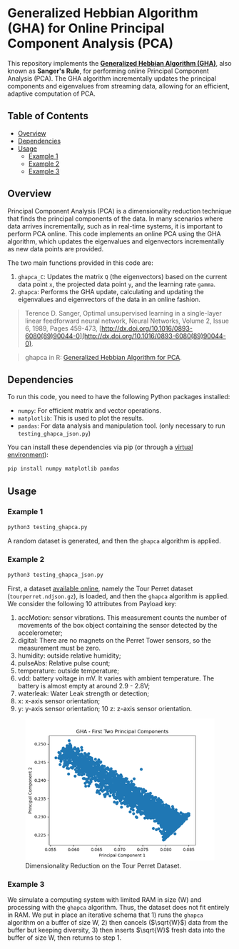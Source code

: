# Generalized Hebbian Algorithm (GHA) for Online Principal Component Analysis (PCA)

This repository implements the **[Generalized Hebbian Algorithm (GHA)](https://en.wikipedia.org/wiki/Generalized_Hebbian_algorithm)**, also known as **Sanger's Rule**, for performing online Principal Component Analysis (PCA). The GHA algorithm incrementally updates the principal components and eigenvalues from streaming data, allowing for an efficient, adaptive computation of PCA.

## Table of Contents
- [Overview](#overview)
- [Dependencies](#dependencies)
- [Usage](#usage)
  - [Example 1](#example-1)
  - [Example 2](#example-2)
  - [Example 3](#example-3)

## Overview

Principal Component Analysis (PCA) is a dimensionality reduction technique that finds the principal components of the data. In many scenarios where data arrives incrementally, such as in real-time systems, it is important to perform PCA online. This code implements an online PCA using the GHA algorithm, which updates the eigenvalues and eigenvectors incrementally as new data points are provided.

The two main functions provided in this code are:
1. `ghapca_C`: Updates the matrix `Q` (the eigenvectors) based on the current data point `x`, the projected data point `y`, and the learning rate `gamma`.
2. `ghapca`: Performs the GHA update, calculating and updating the eigenvalues and eigenvectors of the data in an online fashion.

> Terence D. Sanger, Optimal unsupervised learning in a single-layer linear feedforward neural network, Neural Networks, Volume 2, Issue 6, 1989, Pages 459-473, [http://dx.doi.org/10.1016/0893-6080(89)90044-0](http://dx.doi.org/10.1016/0893-6080(89)90044-0).

> ghapca in R: [Generalized Hebbian Algorithm for PCA](https://www.rdocumentation.org/packages/onlinePCA/versions/1.3.2/topics/ghapca).

## Dependencies

To run this code, you need to have the following Python packages installed:

- `numpy`: For efficient matrix and vector operations.
- `matplotlib`: This is used to plot the results.
- `pandas`: For data analysis and manipulation tool. (only necessary to run `testing_ghapca_json.py`)

You can install these dependencies via pip (or through a [virtual environment](https://docs.python.org/3/library/venv.html)):

```bash
pip install numpy matplotlib pandas
```

## Usage

### Example 1

```bash
python3 testing_ghapca.py
```
A random dataset is generated, and then the `ghapca` algorithm is applied.

### Example 2

```bash
python3 testing_ghapca_json.py
```

First, a dataset [available online](https://github.com/CampusIoT/datasets/tree/main/TourPerret), namely the Tour Perret dataset (`tourperret.ndjson.gz`), is loaded, and then the `ghapca` algorithm is applied. We consider the following 10 attributes from Payload key:

1. accMotion: sensor vibrations. This measurement counts the number of movements of the box object containing the sensor detected by the accelerometer;
2. digital: There are no magnets on the Perret Tower sensors, so the measurement must be zero.
3. humidity: outside relative humidity;
4. pulseAbs: Relative pulse count;
5. temperature: outside temperature;
6. vdd: battery voltage in mV. It varies with ambient temperature. The battery is almost empty at around 2.9 - 2.8V;
7. waterleak: Water Leak strength or detection;
8. x: x-axis sensor orientation;
9. y: y-axis sensor orientation;
10 z: z-axis sensor orientation.

<figure>
    <img src="Figure_2.png"
         alt="Dimensionality reduction on JSON data">
    <figcaption>Dimensionality Reduction on the Tour Perret Dataset.</figcaption>
</figure>

### Example 3

We simulate a computing system with limited RAM in size (W) and processing with the `ghapca` algorithm. Thus, the dataset does not fit entirely in RAM. We put in place an iterative schema that 1) runs the `ghapca` algorithm on a buffer of size W, 2) then cancels ($\sqrt{W}$) data from the buffer but keeping diversity, 3) then inserts $\sqrt{W}$ fresh data into the buffer of size W, then returns to step 1.



